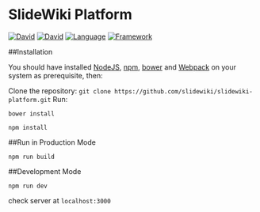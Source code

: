 # SlideWiki Platform
[![David](https://img.shields.io/david/slidewiki/slidewiki-platform.svg?style=flat-square)](https://david-dm.org/slidewiki/slidewiki-platform)
[![David](https://img.shields.io/david/dev/slidewiki/slidewiki-platform.svg?style=flat-square)](https://david-dm.org/slidewiki/slidewiki-platform#info=devDependencies)
[![Language](https://img.shields.io/badge/Language-Javascript%20ECMA2015-lightgrey.svg?style=flat-square)](https://developer.mozilla.org/en-US/docs/Web/JavaScript)
[![Framework](https://img.shields.io/badge/Framework-NodeJS%205.6.0-blue.svg?style=flat-square)](https://nodejs.org/)


##Installation

You should have installed [NodeJS](https://nodejs.org/), [npm](https://github.com/npm/npm), [bower](http://bower.io/) and [Webpack](https://webpack.github.io/) on your system as prerequisite, then:

Clone the repository: `git clone https://github.com/slidewiki/slidewiki-platform.git`
Run:

`bower install`

`npm install`

##Run in Production Mode

`npm run build`


##Development Mode

`npm run dev`

check server at `localhost:3000`
